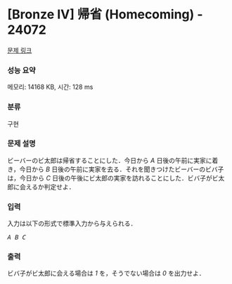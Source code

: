 # [Bronze IV] 帰省 (Homecoming) - 24072 

[문제 링크](https://www.acmicpc.net/problem/24072) 

### 성능 요약

메모리: 14168 KB, 시간: 128 ms

### 분류

구현

### 문제 설명

<p>ビーバーのビ太郎は帰省することにした．今日から <var>A</var> 日後の午前に実家に着き，今日から <var>B</var> 日後の午前に実家を去る．それを聞きつけたビーバーのビバ子は，今日から <var>C</var> 日後の午後にビ太郎の実家を訪れることにした．ビバ子がビ太郎に会えるか判定せよ．</p>

### 입력 

 <p>入力は以下の形式で標準入力から与えられる．</p>

<pre><var>A</var> <var>B</var> <var>C</var></pre>

### 출력 

 <p>ビバ子がビ太郎に会える場合は <var>1</var> を，そうでない場合は <var>0</var> を出力せよ．</p>

